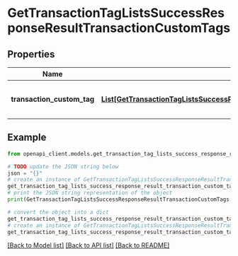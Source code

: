 # GetTransactionTagListsSuccessResponseResultTransactionCustomTags


## Properties

Name | Type | Description | Notes
------------ | ------------- | ------------- | -------------
**transaction_custom_tag** | [**List[GetTransactionTagListsSuccessResponseResultTransactionCustomTagsTransactionCustomTagInner]**](GetTransactionTagListsSuccessResponseResultTransactionCustomTagsTransactionCustomTagInner.md) | A list of transaction custom tags. | 

## Example

```python
from openapi_client.models.get_transaction_tag_lists_success_response_result_transaction_custom_tags import GetTransactionTagListsSuccessResponseResultTransactionCustomTags

# TODO update the JSON string below
json = "{}"
# create an instance of GetTransactionTagListsSuccessResponseResultTransactionCustomTags from a JSON string
get_transaction_tag_lists_success_response_result_transaction_custom_tags_instance = GetTransactionTagListsSuccessResponseResultTransactionCustomTags.from_json(json)
# print the JSON string representation of the object
print(GetTransactionTagListsSuccessResponseResultTransactionCustomTags.to_json())

# convert the object into a dict
get_transaction_tag_lists_success_response_result_transaction_custom_tags_dict = get_transaction_tag_lists_success_response_result_transaction_custom_tags_instance.to_dict()
# create an instance of GetTransactionTagListsSuccessResponseResultTransactionCustomTags from a dict
get_transaction_tag_lists_success_response_result_transaction_custom_tags_from_dict = GetTransactionTagListsSuccessResponseResultTransactionCustomTags.from_dict(get_transaction_tag_lists_success_response_result_transaction_custom_tags_dict)
```
[[Back to Model list]](../README.md#documentation-for-models) [[Back to API list]](../README.md#documentation-for-api-endpoints) [[Back to README]](../README.md)


